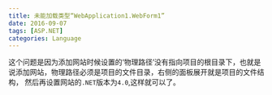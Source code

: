 ```yaml
---
title: 未能加载类型“WebApplication1.WebForm1”
date: 2016-09-07
tags: [ASP.NET]
categories: Language
---
```


这个问题是因为添加网站时候设置的‘物理路径’没有指向项目的根目录下，也就是说添加网站，物理路径必须是项目的文件目录，右侧的面板展开就是项目的文件结构，
然后再设置网站的`.NET`版本为`4.0`,这样就可以了。